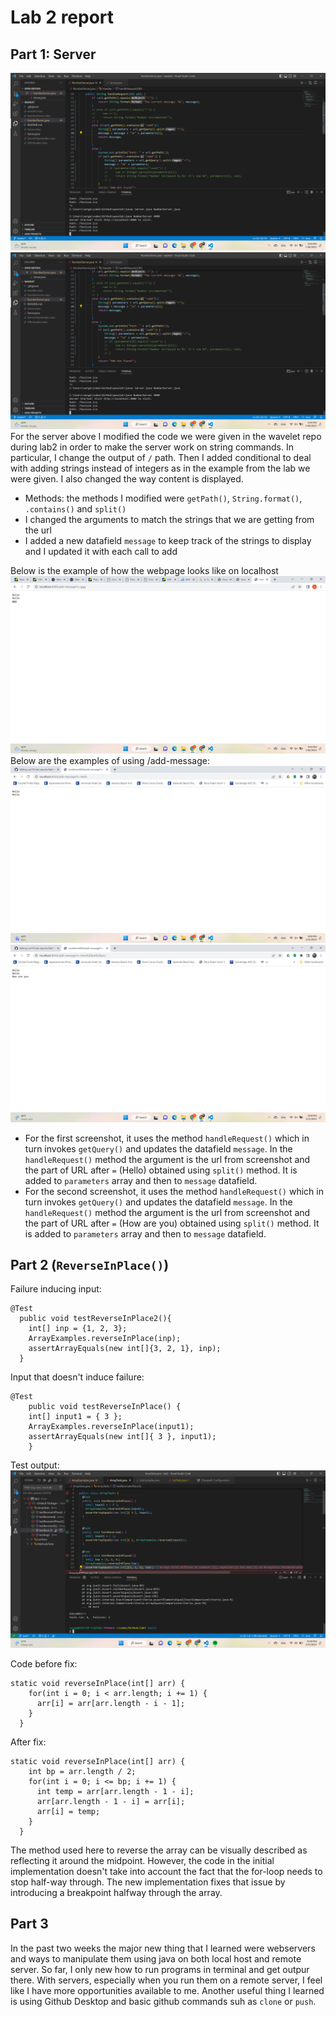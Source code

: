 # Lab 2 report

## Part 1: Server
![Image](one.png)
![Image](thr.png)
For the server above I modified the code we were given in the wavelet repo during lab2 in order to make the server work on string commands. In particular, I change the output of `/` path. Then I added conditional to deal with adding strings instead of integers as in the example from the lab we were given. I also changed the way content is displayed.
* Methods: the methods I modified were `getPath()`, `String.format()`, `.contains()` and `split()`
* I changed the arguments to match the strings that we are getting from the url
* I added a new datafield `message` to keep track of the strings to display and I updated it with each call to add

Below is the example of how the webpage looks like on localhost
![Image](two.png)
Below are the examples of using /add-message:
![Image](mes1.png)
![Image](mes2.png)
* For the first screenshot, it uses the method `handleRequest()` which in turn invokes `getQuery()` and updates the datafield `message`. In the `handleRequest()` method the argument is the url from screenshot and the part of URL after `=` (Hello) obtained using `split()` method. It is added to `parameters` array and then to `message` datafield.
* For the second screenshot, it uses the method `handleRequest()` which in turn invokes `getQuery()` and updates the datafield `message`. In the `handleRequest()` method the argument is the url from screenshot and the part of URL after `=` (How are you) obtained using `split()` method. It is added to `parameters` array and then to `message` datafield.

## Part 2 (`ReverseInPlace()`)
Failure inducing input:
```
@Test
  public void testReverseInPlace2(){
    int[] inp = {1, 2, 3};
    ArrayExamples.reverseInPlace(inp);
    assertArrayEquals(new int[]{3, 2, 1}, inp);
  }
```
Input that doesn't induce failure:
```
@Test 
	public void testReverseInPlace() {
    int[] input1 = { 3 };
    ArrayExamples.reverseInPlace(input1);
    assertArrayEquals(new int[]{ 3 }, input1);
	}
 ```
Test output:
![Image](sym1.png) 

Code before fix:
```
static void reverseInPlace(int[] arr) {
    for(int i = 0; i < arr.length; i += 1) {
      arr[i] = arr[arr.length - i - 1];
    }
  }
```
After fix:
```
static void reverseInPlace(int[] arr) {
    int bp = arr.length / 2;
    for(int i = 0; i <= bp; i += 1) {
      int temp = arr[arr.length - 1 - i];
      arr[arr.length - 1 - i] = arr[i];
      arr[i] = temp;
    }
  }
```
The method used here to reverse the array can be visually described as reflecting it around the midpoint. However, the code in the initial implementation doesn't take into account the fact that the for-loop needs to stop half-way through. The new implementation fixes that issue by introducing a breakpoint halfway through the array. 


## Part 3
In the past two weeks the major new thing that I learned were webservers and ways to manipulate them using java on both local host and remote server. So far, I only new how to run programs in terminal and get outpur there. With servers, especially when you run them on a remote server, I feel like I have more opportunities available to me. Another useful thing I learned is using Github Desktop and basic github commands suh as `clone` or `push`. 
